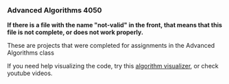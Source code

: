 ### Advanced Algorithms 4050
**__If there is a file with the name "not-valid" in the front, that means that this file is not complete, or does not work properly.__**


These are projects that were completed for assignments in the Advanced Algorithms class

If you need help visualizing the code, try this [algorithm visualizer][1], or check youtube videos.

[1]: https://github.com/parkjs814/AlgorithmVisualizer

